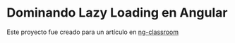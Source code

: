 # Dominando Lazy Loading en Angular

Este proyecto fue creado para un artículo en [ng-classroom](https://blog.ng-classroom.com/blog/angular/dominando_lazy_loading_en_angular/)
